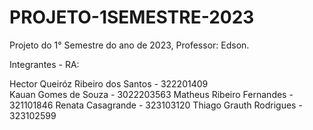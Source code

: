 # PROJETO-1SEMESTRE-2023
Projeto do 1° Semestre do ano de 2023, Professor: Edson.

Integrantes - RA:

Hector Queiróz Ribeiro dos Santos - 322201409<br>
Kauan Gomes de Souza - 3022203563
Matheus Ribeiro Fernandes - 321101846
Renata Casagrande - 323103120
Thiago Grauth Rodrigues - 323102599
